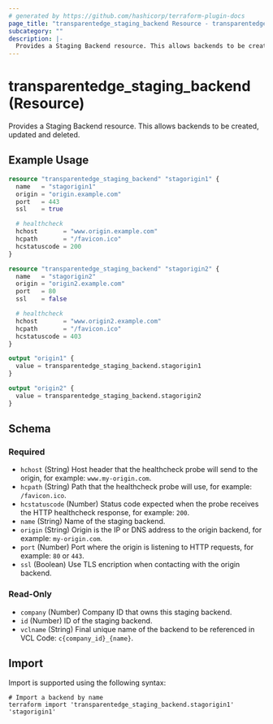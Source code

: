 ```yaml
---
# generated by https://github.com/hashicorp/terraform-plugin-docs
page_title: "transparentedge_staging_backend Resource - transparentedge"
subcategory: ""
description: |-
  Provides a Staging Backend resource. This allows backends to be created, updated and deleted.
---
```


# transparentedge_staging_backend (Resource)

Provides a Staging Backend resource. This allows backends to be created, updated and deleted.

## Example Usage

```terraform
resource "transparentedge_staging_backend" "stagorigin1" {
  name   = "stagorigin1"
  origin = "origin.example.com"
  port   = 443
  ssl    = true

  # healthcheck
  hchost       = "www.origin.example.com"
  hcpath       = "/favicon.ico"
  hcstatuscode = 200
}

resource "transparentedge_staging_backend" "stagorigin2" {
  name   = "stagorigin2"
  origin = "origin2.example.com"
  port   = 80
  ssl    = false

  # healthcheck
  hchost       = "www.origin2.example.com"
  hcpath       = "/favicon.ico"
  hcstatuscode = 403
}

output "origin1" {
  value = transparentedge_staging_backend.stagorigin1
}

output "origin2" {
  value = transparentedge_staging_backend.stagorigin2
}
```

<!-- schema generated by tfplugindocs -->
## Schema

### Required

- `hchost` (String) Host header that the healthcheck probe will send to the origin, for example: `www.my-origin.com`.
- `hcpath` (String) Path that the healthcheck probe will use, for example: `/favicon.ico`.
- `hcstatuscode` (Number) Status code expected when the probe receives the HTTP healthcheck response, for example: `200`.
- `name` (String) Name of the staging backend.
- `origin` (String) Origin is the IP or DNS address to the origin backend, for example: `my-origin.com`.
- `port` (Number) Port where the origin is listening to HTTP requests, for example: `80` or `443`.
- `ssl` (Boolean) Use TLS encription when contacting with the origin backend.

### Read-Only

- `company` (Number) Company ID that owns this staging backend.
- `id` (Number) ID of the staging backend.
- `vclname` (String) Final unique name of the backend to be referenced in VCL Code: `c{company_id}_{name}`.

## Import

Import is supported using the following syntax:

```shell
# Import a backend by name
terraform import 'transparentedge_staging_backend.stagorigin1' 'stagorigin1'
```

